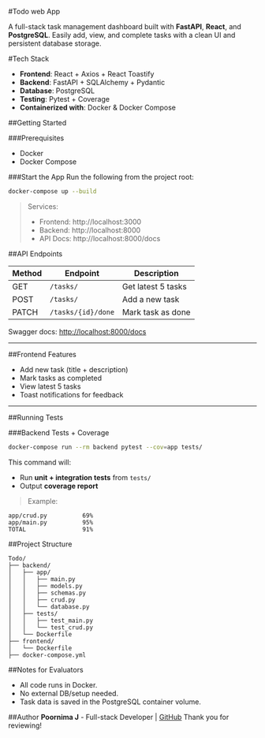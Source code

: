 #Todo web App

A full-stack task management dashboard built with **FastAPI**, **React**, and **PostgreSQL**. Easily add, view, and complete tasks with a clean UI and persistent database storage.

#Tech Stack
- **Frontend**: React + Axios + React Toastify
- **Backend**: FastAPI + SQLAlchemy + Pydantic
- **Database**: PostgreSQL
- **Testing**: Pytest + Coverage
- **Containerized with**: Docker & Docker Compose

##Getting Started

###Prerequisites
- Docker
- Docker Compose

###Start the App
Run the following from the project root:

```bash
docker-compose up --build
```

>Services:
> - Frontend: http://localhost:3000
> - Backend: http://localhost:8000
> - API Docs: http://localhost:8000/docs



##API Endpoints

| Method | Endpoint               | Description               |
|--------|------------------------|---------------------------|
| GET    | `/tasks/`              | Get latest 5 tasks        |
| POST   | `/tasks/`              | Add a new task            |
| PATCH  | `/tasks/{id}/done`     | Mark task as done         |

Swagger docs: [http://localhost:8000/docs](http://localhost:8000/docs)

---

##Frontend Features
- Add new task (title + description)
- Mark tasks as completed
- View latest 5 tasks
- Toast notifications for feedback

---

##Running Tests

###Backend Tests + Coverage
```bash
docker-compose run --rm backend pytest --cov=app tests/
```
This command will:
- Run **unit + integration tests** from `tests/`
- Output **coverage report**

> Example:
```
app/crud.py          69%  
app/main.py          95%  
TOTAL                91%  
```
##Project Structure
```
Todo/
├── backend/
│   ├── app/
│   │   ├── main.py
│   │   ├── models.py
│   │   ├── schemas.py
│   │   ├── crud.py
│   │   └── database.py
│   ├── tests/
│   │   ├── test_main.py
│   │   └── test_crud.py
│   └── Dockerfile
├── frontend/
│   └── Dockerfile
├── docker-compose.yml
```

##Notes for Evaluators
- All code runs in Docker.
- No external DB/setup needed.
- Task data is saved in the PostgreSQL container volume.

##Author
**Poornima J** - Full-stack Developer | [GitHub](https://github.com/)
Thank you for reviewing!
